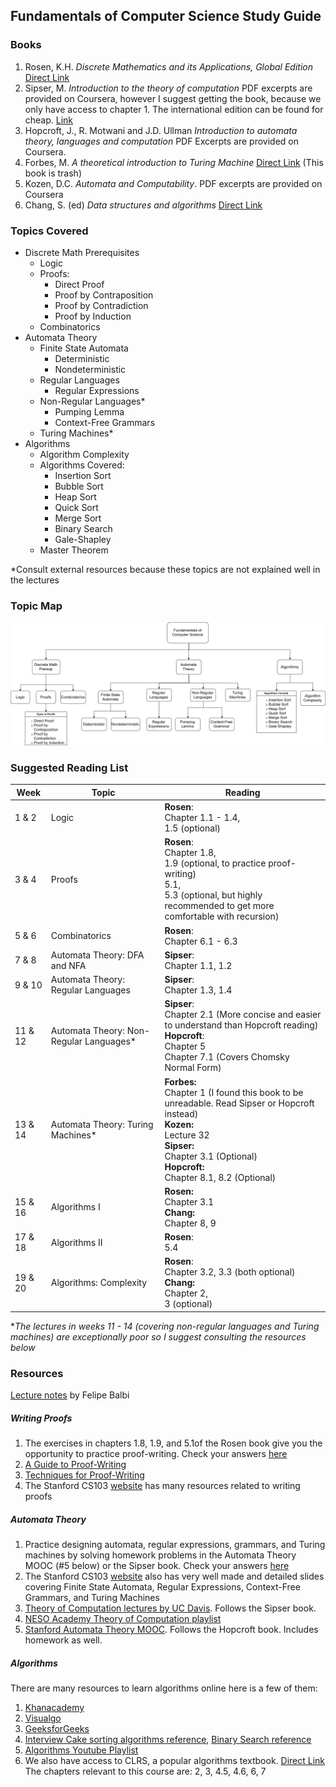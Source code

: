 ## Fundamentals of Computer Science Study Guide



### Books

1. Rosen, K.H. *Discrete Mathematics and its Applications, Global Edition* [Direct Link](https://www.dawsonera.com/abstract/9780077151515)
2. Sipser, M. *Introduction to the theory of computation* PDF excerpts are provided on Coursera, however I suggest getting the book, because we only have access to chapter 1. The international edition can be found for cheap. [Link](https://biblio.co.uk/book/introduction-theory-computation-3-e-michael/d/813674725) 
3. Hopcroft, J., R. Motwani and J.D. Ullman *Introduction to automata theory, languages and computation* PDF Excerpts are provided on Coursera.
4. Forbes, M. *A theoretical introduction to Turing Machine* [Direct Link](https://www.dawsonera.com/abstract/9788132316909) (This book is trash)
5. Kozen, D.C. *Automata and Computability*. PDF excerpts are provided on Coursera
6. Chang, S. (ed) *Data structures and algorithms* [Direct Link](https://ebookcentral.proquest.com/lib/londonww/detail.action?docID=1223927)

### Topics Covered

* Discrete Math Prerequisites
  * Logic
  * Proofs:
    * Direct Proof
    * Proof by Contraposition
    * Proof by Contradiction
    * Proof by Induction
  * Combinatorics
* Automata Theory
  * Finite State Automata
    * Deterministic
    * Nondeterministic
  * Regular Languages
    * Regular Expressions
  * Non-Regular Languages*
    * Pumping Lemma
    * Context-Free Grammars
  * Turing Machines*
* Algorithms
  * Algorithm Complexity
  * Algorithms Covered:
    * Insertion Sort
    * Bubble Sort
    * Heap Sort
    * Quick Sort
    * Merge Sort
    * Binary Search
    * Gale-Shapley
  * Master Theorem

*Consult external resources because these topics are not explained well in the lectures

### Topic Map

<img src="/FCS-concept-map.png" alt="Topic Map" style="zoom:150%;" />



### Suggested Reading List

| Week    | Topic                                   | Reading                                                      |
| ------- | --------------------------------------- | ------------------------------------------------------------ |
| 1 & 2   | Logic                                   | **Rosen**:<br />Chapter 1.1 - 1.4, <br />1.5 (optional)      |
| 3 & 4   | Proofs                                  | **Rosen**:<br />Chapter 1.8,<br />1.9 (optional, to practice proof-writing)<br />5.1,<br />5.3 (optional, but highly recommended to get more comfortable with recursion) |
| 5 & 6   | Combinatorics                           | **Rosen**:<br />Chapter 6.1 - 6.3                            |
| 7 & 8   | Automata Theory: DFA and NFA            | **Sipser**: <br />Chapter 1.1, 1.2                           |
| 9 & 10  | Automata Theory: Regular Languages      | **Sipser**:<br />Chapter 1.3, 1.4                            |
| 11 & 12 | Automata Theory: Non-Regular Languages* | **Sipser**:<br />Chapter 2.1 (More concise and easier to understand than Hopcroft reading)<br />**Hopcroft**:<br />Chapter 5<br />Chapter 7.1 (Covers Chomsky Normal Form) |
| 13 & 14 | Automata Theory: Turing Machines*       | **Forbes:**<br />Chapter 1 (I found this book to be unreadable. Read Sipser or Hopcroft instead)<br />**Kozen:**<br />Lecture 32<br />**Sipser:**<br />Chapter 3.1 (Optional)<br />**Hopcroft:**<br />Chapter 8.1, 8.2 (Optional) |
| 15 & 16 | Algorithms I                            | **Rosen:**<br />Chapter 3.1<br />**Chang:**<br />Chapter 8, 9 |
| 17 & 18 | Algorithms II                           | **Rosen**:<br /> 5.4                                         |
| 19 & 20 | Algorithms: Complexity                  | **Rosen**: <br />Chapter 3.2, 3.3 (both optional)<br />**Chang:**<br />Chapter 2,<br />3 (optional) |

**The lectures in weeks 11 - 14 (covering non-regular languages and Turing machines) are exceptionally poor so I suggest consulting the resources below*

### Resources

[Lecture notes](https://github.com/world-class/REPL/blob/master/notes/fundamentals_of_computer_science/students_notes/felipe_balbi/notes.pdf) by Felipe Balbi

##### Writing Proofs

1. The exercises in chapters 1.8, 1.9, and 5.1of the Rosen book give you the opportunity to practice proof-writing. Check your answers [here](https://www.slader.com/textbook/9780071315012-discrete-mathematics-and-its-applications-global-edition-7th-edition/)
2. [A Guide to Proof-Writing](https://www.cs.ucy.ac.cy/~dzeina/courses/epl111/proofwriting.pdf)
3. [Techniques for Proof-Writing](http://math.umaine.edu/~weiss/TechniquesForProof.pdf)
4. The Stanford CS103 [website](http://web.stanford.edu/class/cs103/) has many resources related to writing proofs

##### Automata Theory

1. Practice designing automata, regular expressions, grammars, and Turing machines by solving homework problems in the Automata Theory MOOC (#5 below) or the Sipser book. Check your answers [here](https://www.slader.com/textbook/9781285401065-introduction-to-the-theory-of-computation-3rd-edition/)
2. The Stanford CS103 [website](http://web.stanford.edu/class/cs103/) also has very well made and detailed slides covering Finite State Automata, Regular Expressions, Context-Free Grammars, and Turing Machines
3. [Theory of Computation lectures by UC Davis](https://www.youtube.com/playlist?list=PLslgisHe5tBM8UTCt1f66oMkpmjCblzkt). Follows the Sipser book. 
4. [NESO Academy Theory of Computation playlist](https://www.youtube.com/playlist?list=PLBlnK6fEyqRgp46KUv4ZY69yXmpwKOIev) 
5. [Stanford Automata Theory MOOC](https://lagunita.stanford.edu/courses/course-v1:ComputerScience+Automata+SelfPaced/about). Follows the Hopcroft book. Includes homework as well.

##### Algorithms

There are many resources to learn algorithms online here is a few of them:

1. [Khanacademy](https://www.khanacademy.org/computing/computer-science/algorithms)
2. [Visualgo](https://visualgo.net/en)
3. [GeeksforGeeks](https://www.geeksforgeeks.org/)
4. [Interview Cake sorting algorithms reference](https://www.interviewcake.com/sorting-algorithm-cheat-sheet), [Binary Search reference](https://www.interviewcake.com/concept/python/binary-search) 
5. [Algorithms Youtube Playlist](https://www.youtube.com/playlist?list=PLDN4rrl48XKpZkf03iYFl-O29szjTrs_O)
6. We also have access to CLRS, a popular algorithms textbook. [Direct Link](https://www.dawsonera.com/abstract/9780262270830) 
   The chapters relevant to this course are: 2, 3, 4.5, 4.6, 6, 7